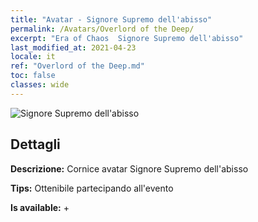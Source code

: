 ```yaml
---
title: "Avatar - Signore Supremo dell'abisso"
permalink: /Avatars/Overlord of the Deep/
excerpt: "Era of Chaos  Signore Supremo dell'abisso"
last_modified_at: 2021-04-23
locale: it
ref: "Overlord of the Deep.md"
toc: false
classes: wide
---
```

 ![Signore Supremo dell'abisso](/images/a/avatarFrame_81.png)

## Dettagli

 **Descrizione:** Cornice avatar Signore Supremo dell'abisso 

 **Tips:** Ottenibile partecipando all'evento 

 **Is available:**  + 

